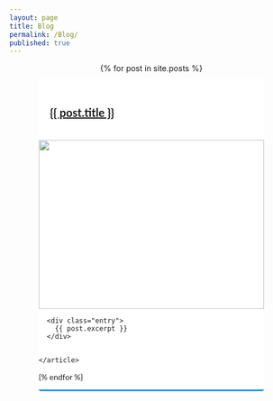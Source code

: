 ```yaml
---
layout: page
title: Blog
permalink: /Blog/
published: true
---
```

<style>
.posts{
	display: flex;
	flex-wrap: wrap;
	justify-content: center;
}
	.post{
		width: 100%;
		max-width: 400px;
		background: #fff;
		margin:10px 15px;
		border-bottom:3px solid #2196f3;
		border-radius:4px;
	}
	.post img{
		height: 300px;
		width: 400px;
		object-fit: cover;
	}
	.post h1{
		font-size: 20px;
		padding: 20px;
	}
	.entry{
		padding: 20px;
		font-size: 14pt;
		font-weight: 300;
	}
	.post{
    font-family: 'Lato', sans-serif;
}
</style>
<div class="posts">
  {% for post in site.posts %}
    <article class="post paper-shadow-bottom-z-2">
<h1><a href="{{ site.baseurl }}{{ post.url }}">{{ post.title }}</a></h1>
<a href="{{ site.baseurl }}{{ post.url }}"><img src="{{ post.imagine }}" alt=""></a>
      
		
      <div class="entry">
        {{ post.excerpt }}
      </div>

      
    </article>
  {% endfor %}
</div>
